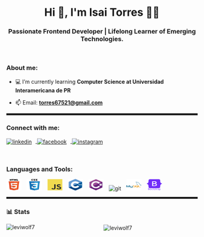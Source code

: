 <h1 align="center">Hi 👋, I'm <strong>Isai Torres</strong> 🧑‍💻</h1>
<h3 align="center">Passionate Frontend Developer | Lifelong Learner of Emerging Technologies.</h3>

<br>

<h3 align="left">About me:</h3>

- 💻 I’m currently learning **Computer Science at Universidad Interamericana de PR**

- 📫 Email: **torres67521@gmail.com**

<hr style="border: solid 2px;">

<h3 align="left">Connect with me:</h3>

<p align="left">
  <a href="https://linkedin.com/in/isai-torres-viera-942925262" target="blank" rel="noopener noreferrer">
    <img align="center" src="https://raw.githubusercontent.com/rahuldkjain/github-profile-readme-generator/master/src/images/icons/Social/linked-in-alt.svg" alt="linkedin" height="30" width="40" style="padding-right: 10px;"/>
  </a>
  <a href="https://fb.com/isai torres" target="blank" rel="noopener noreferrer">
    <img align="center" src="https://raw.githubusercontent.com/rahuldkjain/github-profile-readme-generator/master/src/images/icons/Social/facebook.svg" alt="facebook" height="30" width="40" style="padding-right: 10px;"/>
  </a>
  <a href="https://instagram.com/_isai_torres_" target="blank" rel="noopener noreferrer">
    <img align="center" src="https://raw.githubusercontent.com/rahuldkjain/github-profile-readme-generator/master/src/images/icons/Social/instagram.svg" alt="instagram" height="30" width="40" style="padding-right: 10px;"/>
  </a>
</p>

<br>

<h3 align="left">Languages and Tools:</h3>

<img src="https://raw.githubusercontent.com/devicons/devicon/master/icons/html5/html5-original-wordmark.svg" alt="html5" width="40" height="30" style="padding-right: 10px;"/>
<img src="https://raw.githubusercontent.com/devicons/devicon/master/icons/css3/css3-original-wordmark.svg" alt="css3" width="40" height="30" style="padding-right: 10px;"/>
<img src="https://raw.githubusercontent.com/devicons/devicon/master/icons/javascript/javascript-original.svg" alt="javascript" width="40" height="30" style="padding-right: 10px;"/>
<img src="https://raw.githubusercontent.com/devicons/devicon/master/icons/cplusplus/cplusplus-original.svg" alt="cplusplus" width="40" height="30" style="padding-right: 10px;"/>
<img src="https://raw.githubusercontent.com/devicons/devicon/master/icons/csharp/csharp-original.svg" alt="csharp" width="40" height="30" style="padding-right: 10px;"/>
<img src="https://www.vectorlogo.zone/logos/git-scm/git-scm-icon.svg" alt="git" width="40" height="30" style="padding-right: 10px;"/>
<img src="https://raw.githubusercontent.com/devicons/devicon/master/icons/mysql/mysql-original-wordmark.svg" alt="mysql" width="40" height="30" style="padding-right: 10px;"/>
<img src="https://raw.githubusercontent.com/devicons/devicon/master/icons/bootstrap/bootstrap-plain-wordmark.svg" alt="bootstrap" width="40" height="30" style="padding-right: 10px;"/>

<hr style="border: solid 2px;">

<h3 align="left">📊 Stats</h3>

<p align="center">
  <img align="left" src="https://github-readme-stats.vercel.app/api/top-langs?username=leviwolf7&show_icons=true&locale=en&layout=compact" alt="leviwolf7" style="padding-right: 5px;"/>
  &nbsp;<img align="center" src="https://github-readme-stats.vercel.app/api?username=leviwolf7&show_icons=true&locale=en" alt="leviwolf7" />
</p>
